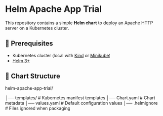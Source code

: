 # Helm Apache App Trial

This repository contains a simple **Helm chart** to deploy an Apache HTTP server on a Kubernetes cluster.

## 📌 Prerequisites
- Kubernetes cluster (local with [Kind](https://kind.sigs.k8s.io/) or [Minikube](https://minikube.sigs.k8s.io/docs/))
- [Helm 3+](https://helm.sh/docs/intro/install/)

## 📂 Chart Structure
helm-apache-app-trial/

│── templates/ # Kubernetes manifest templates
 │── Chart.yaml # Chart metadata
│── values.yaml # Default configuration values
 │── .helmignore # Files ignored when packaging
